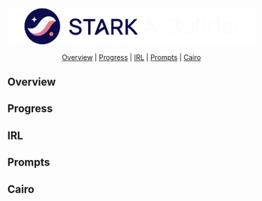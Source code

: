 <div align="center">
  <img src="front-end/public/favicon/strk-ai-logo.png" alt="Logo" />

[Overview](https://github.com/samirxnova/Strk-ai-builder/tree/main?tab=readme-ov-file#overview) | [Progress](https://github.com/samirxnova/Strk-ai-builder/tree/main?tab=readme-ov-file#progress) | [IRL](https://github.com/samirxnova/Strk-ai-builder/tree/main?tab=readme-ov-file#irl) | [Prompts](https://github.com/samirxnova/Strk-ai-builder/tree/main?tab=readme-ov-file#prompts) | [Cairo](https://github.com/samirxnova/Strk-ai-builder/tree/main?tab=readme-ov-file#cairo)
</div>

## Overview
## Progress
## IRL
## Prompts
## Cairo
